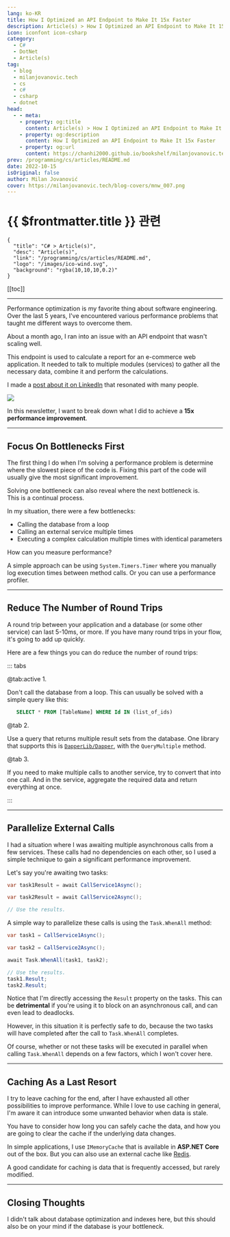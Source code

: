 ```yaml
---
lang: ko-KR
title: How I Optimized an API Endpoint to Make It 15x Faster
description: Article(s) > How I Optimized an API Endpoint to Make It 15x Faster
icon: iconfont icon-csharp
category: 
  - C#
  - DotNet
  - Article(s)
tag: 
  - blog
  - milanjovanovic.tech
  - cs
  - c#
  - csharp
  - dotnet
head:
  - - meta:
    - property: og:title
      content: Article(s) > How I Optimized an API Endpoint to Make It 15x Faster
    - property: og:description
      content: How I Optimized an API Endpoint to Make It 15x Faster
    - property: og:url
      content: https://chanhi2000.github.io/bookshelf/milanjovanovic.tech/how-i-optimized-an-api-endpoint-to-make-it-15x-faster.html
prev: /programming/cs/articles/README.md
date: 2022-10-15
isOriginal: false
author: Milan Jovanović
cover: https://milanjovanovic.tech/blog-covers/mnw_007.png
---
```


# {{ $frontmatter.title }} 관련

```component VPCard
{
  "title": "C# > Article(s)",
  "desc": "Article(s)",
  "link": "/programming/cs/articles/README.md",
  "logo": "/images/ico-wind.svg",
  "background": "rgba(10,10,10,0.2)"
}
```

[[toc]]

---

<SiteInfo
  name="How I Optimized an API Endpoint to Make It 15x Faster"
  desc="Performance optimizations are my favorite thing about software engineering. Over the last 5 years, I've encountered various performance problems that taught me different ways to overcome them."
  url="https://milanjovanovic.tech/blog/how-i-optimized-an-api-endpoint-to-make-it-15x-faster/"
  logo="https://milanjovanovic.tech/profile_favicon.png"
  preview="https://milanjovanovic.tech/blog-covers/mnw_007.png"/>

Performance optimization is my favorite thing about software engineering. Over the last 5 years, I've encountered various performance problems that taught me different ways to overcome them.

About a month ago, I ran into an issue with an API endpoint that wasn't scaling well.

This endpoint is used to calculate a report for an e-commerce web application. It needed to talk to multiple modules (services) to gather all the necessary data, combine it and perform the calculations.

I made a [<FontIcon icon="fa-brands fa-linkedin"/>post about it on LinkedIn](https://linkedin.com/feed/update/urn:li:activity:6966700329111310336/) that resonated with many people.

![](https://milanjovanovic.tech/blogs/mnw_007/linkedin_post.png?imwidth=1920)

In this newsletter, I want to break down what I did to achieve a **15x performance improvement**.

---

## Focus On Bottlenecks First

The first thing I do when I'm solving a performance problem is determine where the slowest piece of the code is. Fixing this part of the code will usually give the most significant improvement.

Solving one bottleneck can also reveal where the next bottleneck is.<br/>This is a continual process.

In my situation, there were a few bottlenecks:

- Calling the database from a loop
- Calling an external service multiple times
- Executing a complex calculation multiple times with identical parameters

How can you measure performance?

A simple approach can be using `System.Timers.Timer` where you manually log execution times between method calls. Or you can use a performance profiler.

---

## Reduce The Number of Round Trips

A round trip between your application and a database (or some other service) can last 5-10ms, or more. If you have many round trips in your flow, it's going to add up quickly.

Here are a few things you can do reduce the number of round trips:

::: tabs 

@tab:active 1.

Don't call the database from a loop. This can usually be solved with a simple query like this:

```sql
   SELECT * FROM [TableName] WHERE Id IN (list_of_ids)
```

@tab 2.

Use a query that returns multiple result sets from the database. One library that supports this is [<FontIcon icon="iconfont icon-github"/>`DapperLib/Dapper`](https://github.com/DapperLib/Dapper), with the `QueryMultiple` method.


@tab 3.

If you need to make multiple calls to another service, try to convert that into one call. And in the service, aggregate the required data and return everything at once.

:::

---

## Parallelize External Calls

I had a situation where I was awaiting multiple asynchronous calls from a few services. These calls had no dependencies on each other, so I used a simple technique to gain a significant performance improvement.

Let's say you're awaiting two tasks:

```cs
var task1Result = await CallService1Async();

var task2Result = await CallService2Async();

// Use the results.
```

A simple way to parallelize these calls is using the `Task.WhenAll` method:

```cs
var task1 = CallService1Async();

var task2 = CallService2Async();

await Task.WhenAll(task1, task2);

// Use the results.
task1.Result;
task2.Result;
```

Notice that I'm directly accessing the `Result` property on the tasks. This can be **detrimental** if you're using it to block on an asynchronous call, and can even lead to deadlocks.

However, in this situation it is perfectly safe to do, because the two tasks will have completed after the call to `Task.WhenAll` completes.

Of course, whether or not these tasks will be executed in parallel when calling `Task.WhenAll` depends on a few factors, which I won't cover here.

---

## Caching As a Last Resort

I try to leave caching for the end, after I have exhausted all other possibilities to improve performance. While I love to use caching in general, I'm aware it can introduce some unwanted behavior when data is stale.

You have to consider how long you can safely cache the data, and how you are going to clear the cache if the underlying data changes.

In simple applications, I use `IMemoryCache` that is available in **ASP.NET Core** out of the box. But you can also use an external cache like [<FontIcon icon="iconfont icon-redis"/>Redis](https://redis.io/).

A good candidate for caching is data that is frequently accessed, but rarely modified.

---

## Closing Thoughts

I didn't talk about database optimization and indexes here, but this should also be on your mind if the database is your bottleneck.


